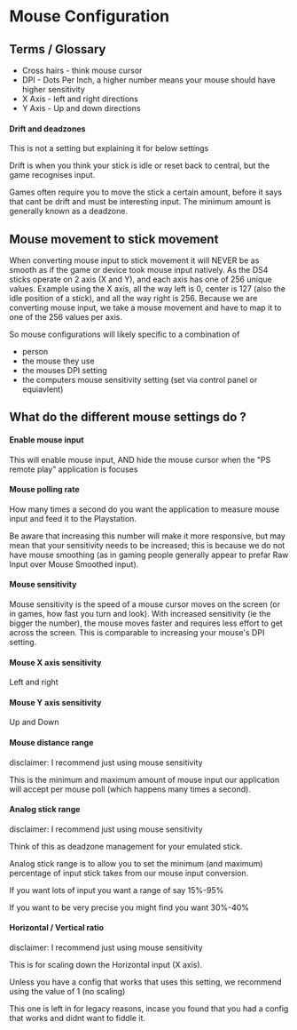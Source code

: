# Mouse Configuration


## Terms / Glossary
* Cross hairs - think mouse cursor
* DPI - Dots Per Inch, a higher number means your mouse should have higher sensitivity
* X Axis - left and right directions
* Y Axis - Up and down directions

#### Drift and deadzones
This is not a setting but explaining it for below settings

Drift is when you think your stick is idle or reset back to central, but the game recognises input. 

Games often require you to move the stick a certain amount, before it says that cant be drift and must be interesting input. The minimum amount is generally known as a deadzone.


## Mouse movement to stick movement
When converting mouse input to stick movement it will NEVER be as smooth as if the game or device took mouse input natively. As the DS4 sticks operate on 2 axis (X and Y), and each axis has one of 256 unique values. Example using the X axis, all the way left is 0, center is 127 (also the idle position of a stick), and all the way right is 256. Because we are converting mouse input, we take a mouse movement and have to map it to one of the 256 values per axis.

So mouse configurations will likely specific to a combination of 
* person 
* the mouse they use
* the mouses DPI setting
* the computers mouse sensitivity setting (set via control panel or equiavlent)

## What do the different mouse settings do ?


#### Enable mouse input
This will enable mouse input, AND hide the mouse cursor when the "PS remote play" application is focuses


#### Mouse polling rate 
How many times a second do you want the application to measure mouse input and feed it to the Playstation.
  
Be aware that increasing this number will make it more responsive, but may mean that your sensitivity needs to be increased; this is because we do not have mouse smoothing (as in gaming people generally appear to prefar Raw Input over Mouse Smoothed input).


#### Mouse sensitivity
Mouse sensitivity is the speed of a mouse cursor moves on the screen (or in games, how fast you turn and look). With increased sensitivity (ie the bigger the number), the mouse moves faster and requires less effort to get across the screen.
This is comparable to increasing your mouse's DPI setting.

#### Mouse X axis sensitivity
Left and right

#### Mouse Y axis sensitivity
Up and Down

#### Mouse distance range
disclaimer: I recommend just using mouse sensitivity

This is the minimum and maximum amount of mouse input our application will accept per mouse poll (which happens many times a second).


#### Analog stick range
disclaimer: I recommend just using mouse sensitivity

Think of this as deadzone management for your emulated stick.

Analog stick range is to allow you to set the minimum (and maximum) percentage of input stick takes from our mouse input conversion.

If you want lots of input you want a range of say 15%-95%

If you want to be very precise you might find you want 30%-40%


#### Horizontal / Vertical ratio
disclaimer: I recommend just using mouse sensitivity

This is for scaling down the Horizontal input (X axis).

Unless you have a config that works that uses this setting, we recommend using the value of 1 (no scaling)

This one is left in for legacy reasons, incase you found that you had a config that works and didnt want to fiddle it.
